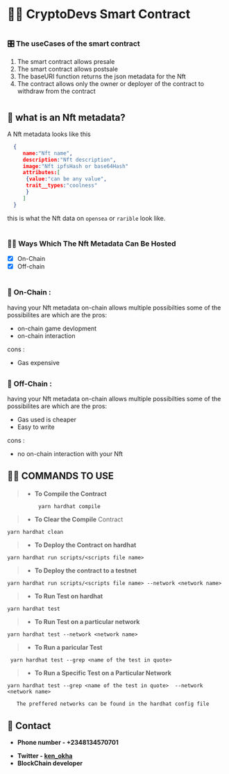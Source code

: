 # 👩‍⚖️ **CryptoDevs Smart Contract**

<div style="margin-top:40px"></div>

### 🎛 **The useCases of the smart contract**

1. The smart contract allows presale
2. The smart contract allows postsale
3. The baseURI function returns the json metadata for the Nft
4. The contract allows only the owner or deployer of the contract to withdraw from the contract

<div style="margin-top:40px"></div>

## 🌌 **what is an Nft metadata?**  

<div style="margin-top:10px"></div>
 A Nft metadata looks like this

```json
  {
     name:"Nft name",
     description:"Nft description",
     image:"Nft ipfsHash or base64Hash"
     attributes:[
      {value:"can be any value",
      trait__types:"coolness"
      }
     ]
  }
```

this is what the Nft data on ```opensea``` or ```rarible``` look like.

<div style="margin-top:40px"></div>

### 👩‍💻 __Ways Which The Nft Metadata Can Be Hosted__

- [x] On-Chain
- [x] Off-chain
  
<div style="margin-top:40px"></div>

### 🦒 __On-Chain__ : 
   having your Nft metadata on-chain allows multiple possibilties
   some of the possibilites are which are the pros:
   - on-chain game devlopment
   - on-chain interaction
  
  cons :
   - Gas expensive

  
<div style="margin-top:30px"></div>

### 🚀 __Off-Chain__ : 
   having your Nft metadata on-chain allows multiple possibilties
   some of the possibilites are which are the pros:
   - Gas used is cheaper
   - Easy to write
  
  cons :
   - no on-chain interaction with your Nft

<div style="margin-top:30px"></div>

## 👩‍💻 __COMMANDS TO USE__


<div style="margin-top:20px"></div>

> * __To Compile the Contract__   

```solidity
          yarn hardhat compile
```


> * __To Clear the Compile__ Contract

```solidity
yarn hardhat clean
```
> * __To Deploy the Contract on hardhat__ 
 ```solidity
 yarn hardhat run scripts/<scripts file name>
 ```
> * __To Deploy the contract to a testnet__ 
 ```solidity
yarn hardhat run scripts/<scripts file name> --network <network name> 
```
> * __To Run Test on hardhat__   
 ```solidity
 yarn hardhat test
  ```
> * __To Run Test on a particular network__ 
```solidity
yarn hardhat test --network <network name> 
```
> * __To Run a paricular Test__ 
```solidity
 yarn hardhat test --grep <name of the test in quote>
 ```
>  * __To Run a Specific Test on a Particular Network__ 
 ```solidity
 yarn hardhat test --grep <name of the test in quote>  --network <network name> 
 ```

```bash
   The preffered networks can be found in the hardhat config file
```
<div style="margin-top:30px"></div>

## 📱  __Contact__
- __Phone number - +2348134570701__
* __Twitter - [ken_okha](https://twitter.com/Ken_okha "ken_okha")__
* __BlockChain developer__
